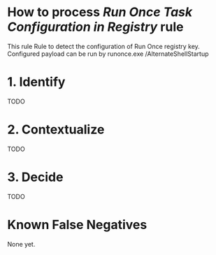 # How to process *Run Once Task Configuration in Registry* rule
This rule Rule to detect the configuration of Run Once registry key. Configured payload can be run by runonce.exe /AlternateShellStartup

# 1. Identify
TODO

# 2. Contextualize
TODO

# 3. Decide
TODO

# Known False Negatives
None yet.
